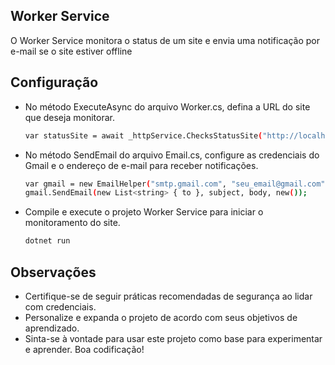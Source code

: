 ## Worker Service

O Worker Service monitora o status de um site e envia uma notificação por e-mail se o site estiver offline

## Configuração

- No método ExecuteAsync do arquivo Worker.cs, defina a URL do site que deseja monitorar.
  ```sh
  var statusSite = await _httpService.ChecksStatusSite("http://localhost:3000");
  ```
- No método SendEmail do arquivo Email.cs, configure as credenciais do Gmail e o endereço de e-mail para receber notificações.
  ```sh
  var gmail = new EmailHelper("smtp.gmail.com", "seu_email@gmail.com", "SUA_SENHA");
  gmail.SendEmail(new List<string> { to }, subject, body, new());
  ```
- Compile e execute o projeto Worker Service para iniciar o monitoramento do site.
  ```sh
  dotnet run
  ```
## Observações

- Certifique-se de seguir práticas recomendadas de segurança ao lidar com credenciais.
- Personalize e expanda o projeto de acordo com seus objetivos de aprendizado.
- Sinta-se à vontade para usar este projeto como base para experimentar e aprender. Boa codificação!
